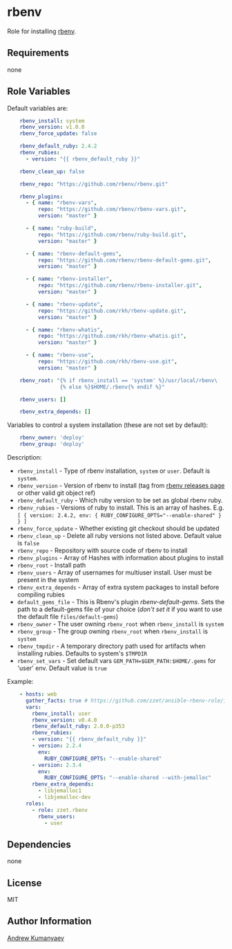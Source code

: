 rbenv
========

Role for installing [rbenv](https://github.com/sstephenson/rbenv).

<!--

Role ready status
------------

[![Build Status](https://travis-ci.org/zzet/ansible-rbenv-role.png?branch=master)](https://travis-ci.org/zzet/ansible-rbenv-role)
-->

Requirements
------------

none

Role Variables
--------------

Default variables are:

```yml
    rbenv_install: system
    rbenv_version: v1.0.0
    rbenv_force_update: false

    rbenv_default_ruby: 2.4.2
    rbenv_rubies:
      - version: "{{ rbenv_default_ruby }}"

    rbenv_clean_up: false

    rbenv_repo: "https://github.com/rbenv/rbenv.git"

    rbenv_plugins:
      - { name: "rbenv-vars",
          repo: "https://github.com/rbenv/rbenv-vars.git",
          version: "master" }

      - { name: "ruby-build",
          repo: "https://github.com/rbenv/ruby-build.git",
          version: "master" }

      - { name: "rbenv-default-gems",
          repo: "https://github.com/rbenv/rbenv-default-gems.git",
          version: "master" }

      - { name: "rbenv-installer",
          repo: "https://github.com/rbenv/rbenv-installer.git",
          version: "master" }

      - { name: "rbenv-update",
          repo: "https://github.com/rkh/rbenv-update.git",
          version: "master" }

      - { name: "rbenv-whatis",
          repo: "https://github.com/rkh/rbenv-whatis.git",
          version: "master" }

      - { name: "rbenv-use",
          repo: "https://github.com/rkh/rbenv-use.git",
          version: "master" }

    rbenv_root: "{% if rbenv_install == 'system' %}/usr/local/rbenv\
                 {% else %}$HOME/.rbenv{% endif %}"

    rbenv_users: []

    rbenv_extra_depends: []
```

Variables to control a system installation (these are not set by default):

```yml
    rbenv_owner: 'deploy'
    rbenv_group: 'deploy'
```

Description:

- `rbenv_install` - Type of rbenv installation, `system` or `user`. Default is
  `system`.
- `rbenv_version` - Version of rbenv to install (tag from [rbenv releases
  page](https://github.com/sstephenson/rbenv/releases) or other valid git
  object ref)
- `rbenv_default_ruby` - Which ruby version to be set as global rbenv ruby.
- `rbenv_rubies` - Versions of ruby to install. This is an array of hashes.
   E.g. `[ { version: 2.4.2, env: { RUBY_CONFIGURE_OPTS="--enable-shared" } } ]`
- `rbenv_force_update` - Whether existing git checkout should be updated
- `rbenv_clean_up` - Delete all ruby versions not listed above.
   Default value is `false`
- `rbenv_repo` - Repository with source code of rbenv to install
- `rbenv_plugins` - Array of Hashes with information about plugins to install
- `rbenv_root` - Install path
- `rbenv_users` - Array of usernames for multiuser install.
   User must be present in the system
- `rbenv_extra_depends` - Array of extra system packages to install before
   compiling rubies
- `default_gems_file` - This is Rbenv's plugin _rbenv-default-gems_.
   Sets the path to a default-gems file of your choice (_don't set it_
   if you want to use the default file `files/default-gems`)
- `rbenv_owner` - The user  owning `rbenv_root` when `rbenv_install` is `system`
- `rbenv_group` - The group owning `rbenv_root` when `rbenv_install` is `system`
- `rbenv_tmpdir` - A temporary directory path used for artifacts when
  installing rubies. Defaults to system's `$TMPDIR`
- `rbenv_set_vars` - Set default vars `GEM_PATH=$GEM_PATH:$HOME/.gems`
  for 'user' env. Default value is `true`

Example:

```yml
    - hosts: web
      gather_facts: true # https://github.com/zzet/ansible-rbenv-role/issues/37
      vars:
        rbenv_install: user
        rbenv_version: v0.4.0
        rbenv_default_ruby: 2.0.0-p353
        rbenv_rubies:
        - version: "{{ rbenv_default_ruby }}"
        - version: 2.2.4
          env:
            RUBY_CONFIGURE_OPTS: "--enable-shared"
        - version: 2.3.4
          env:
            RUBY_CONFIGURE_OPTS: "--enable-shared --with-jemalloc"
        rbenv_extra_depends:
          - libjemalloc1
          - libjemalloc-dev
      roles:
        - role: zzet.rbenv
          rbenv_users:
            - user
```

Dependencies
------------

none

License
-------

MIT

Author Information
------------------

[Andrew Kumanyaev](http://github.com/zzet)
